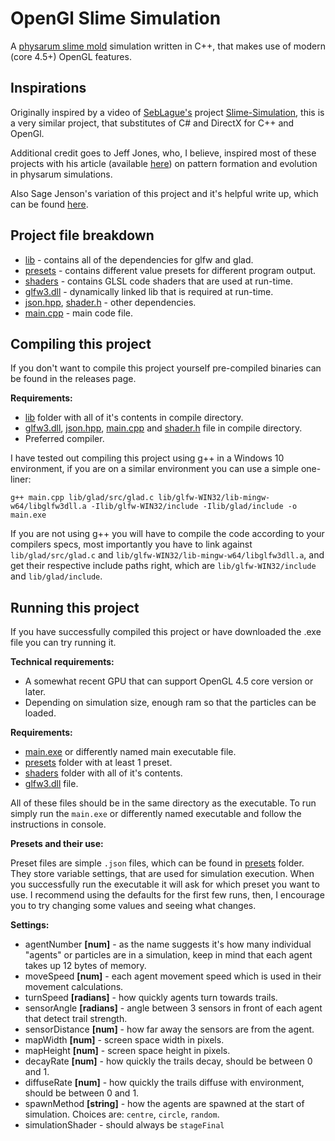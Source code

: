 # OpenGl Slime Simulation

A [physarum slime mold](https://en.wikipedia.org/wiki/Physarum_polycephalum) simulation written in C++, that makes use of modern (core 4.5+) OpenGL features.

## Inspirations

Originally inspired by a video of [SebLague's](https://github.com/SebLague) project [Slime-Simulation](https://github.com/SebLague/Slime-Simulation), this is a very similar project, that substitutes of C# and DirectX for C++ and OpenGl.

Additional credit goes to Jeff Jones, who, I believe, inspired most of these projects with his article (available [here](https://uwe-repository.worktribe.com/output/980579)) on pattern formation and evolution in physarum simulations.

Also Sage Jenson's variation of this project and it's helpful write up, which can be found [here](https://sagejenson.com/physarum).

## Project file breakdown

- [lib](lib) - contains all of the dependencies for glfw and glad.
- [presets](presets) - contains different value presets for different program output.
- [shaders](shaders) - contains GLSL code shaders that are used at run-time.
- [glfw3.dll](glfw3.dll) - dynamically linked lib that is required at run-time.
- [json.hpp](json.hpp), [shader.h](shader.h) - other dependencies.
- [main.cpp](main.cpp) - main code file.

## Compiling this project

If you don't want to compile this project yourself pre-compiled binaries can be found in the releases page.

**Requirements:**

- [lib](lib) folder with all of it's contents in compile directory.
- [glfw3.dll](glfw3.dll), [json.hpp](json.hpp), [main.cpp](main.cpp) and [shader.h](shader.h) file in compile directory.
- Preferred compiler.

I have tested out compiling this project using g++ in a Windows 10 environment, if you are on a similar environment you can use a simple one-liner:

```
g++ main.cpp lib/glad/src/glad.c lib/glfw-WIN32/lib-mingw-w64/libglfw3dll.a -Ilib/glfw-WIN32/include -Ilib/glad/include -o main.exe
```

If you are not using g++ you will have to compile the code according to your compilers specs, most importantly you have to link against ```lib/glad/src/glad.c``` and ```lib/glfw-WIN32/lib-mingw-w64/libglfw3dll.a```, and get their respective include paths right, which are ```lib/glfw-WIN32/include``` and ```lib/glad/include```.

## Running this project

If you have successfully compiled this project or have downloaded the .exe file you can try running it.

**Technical requirements:**

- A somewhat recent GPU that can support OpenGL 4.5 core version or later.
- Depending on simulation size, enough ram so that the particles can be loaded.

**Requirements:**

- [main.exe](main.exe) or differently named main executable file.
- [presets](presets) folder with at least 1 preset.
- [shaders](shaders) folder with all of it's contents.
- [glfw3.dll](glfw3.dll) file.

All of these files should be in the same directory as the executable. To run simply run the ```main.exe``` or differently named executable and follow the instructions in console.

**Presets and their use:**

Preset files are simple ```.json``` files, which can be found in [presets](presets) folder. They store variable settings, that are used for simulation execution. When you successfully run the executable it will ask for which preset you want to use. I recommend using the defaults for the first few runs, then, I encourage you to try changing some values and seeing what changes.

**Settings:**

- agentNumber **[num]** - as the name suggests it's how many individual "agents" or particles are in a simulation, keep in mind that each agent takes up 12 bytes of memory.
- moveSpeed **[num]** - each agent movement speed which is used in their movement calculations.
- turnSpeed **[radians]** - how quickly agents turn towards trails.
- sensorAngle **[radians]** - angle between 3 sensors in front of each agent that detect trail strength.
- sensorDistance **[num]** - how far away the sensors are from the agent.
- mapWidth **[num]** - screen space width in pixels.
- mapHeight **[num]** - screen space height in pixels.
- decayRate **[num]** - how quickly the trails decay, should be between 0 and 1.
- diffuseRate **[num]** - how quickly the trails diffuse with environment, should be between 0 and 1.
- spawnMethod **[string]** - how the agents are spawned at the start of simulation. Choices are: ```centre```, ```circle```, ```random```.
- simulationShader - should always be ```stageFinal```
